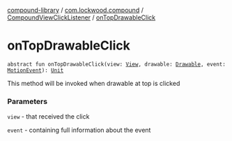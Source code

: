 [compound-library](../../index.md) / [com.lockwood.compound](../index.md) / [CompoundViewClickListener](index.md) / [onTopDrawableClick](./on-top-drawable-click.md)

# onTopDrawableClick

`abstract fun onTopDrawableClick(view: `[`View`](https://developer.android.com/reference/android/view/View.html)`, drawable: `[`Drawable`](https://developer.android.com/reference/android/graphics/drawable/Drawable.html)`, event: `[`MotionEvent`](https://developer.android.com/reference/android/view/MotionEvent.html)`): `[`Unit`](https://kotlinlang.org/api/latest/jvm/stdlib/kotlin/-unit/index.html)

This method will be invoked when drawable at top is clicked

### Parameters

`view` - that received the click

`event` - containing full information about the event